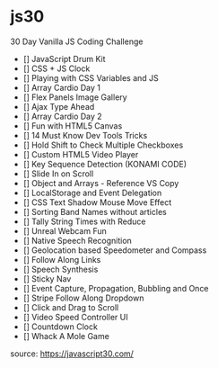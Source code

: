 # js30
30 Day Vanilla JS Coding Challenge

- [] JavaScript Drum Kit
- [] CSS + JS Clock
- [] Playing with CSS Variables and JS
- [] Array Cardio Day 1
- [] Flex Panels Image Gallery
- [] Ajax Type Ahead
- [] Array Cardio Day 2
- [] Fun with HTML5 Canvas
- [] 14 Must Know Dev Tools Tricks
- [] Hold Shift to Check Multiple Checkboxes
- [] Custom HTML5 Video Player
- [] Key Sequence Detection (KONAMI CODE)
- [] Slide In on Scroll
- [] Object and Arrays - Reference VS Copy
- [] LocalStorage and Event Delegation
- [] CSS Text Shadow Mouse Move Effect
- [] Sorting Band Names without articles
- [] Tally String Times with Reduce
- [] Unreal Webcam Fun
- [] Native Speech Recognition
- [] Geolocation based Speedometer and Compass
- [] Follow Along Links
- [] Speech Synthesis
- [] Sticky Nav
- [] Event Capture, Propagation, Bubbling and Once
- [] Stripe Follow Along Dropdown
- [] Click and Drag to Scroll
- [] Video Speed Controller UI
- [] Countdown Clock
- [] Whack A Mole Game

source: https://javascript30.com/
